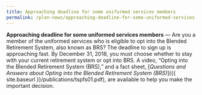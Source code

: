 ```yaml
---
title: Approaching deadline for some uniformed services members
permalink: /plan-news/approaching-deadline-for-some-uniformed-services-members/
---
```

**Approaching deadline for some uniformed services members** &#8212; Are you a member of the uniformed services who is eligible to opt into the Blended Retirement System, also known as BRS? The deadline to sign up is approaching fast. By December 31, 2018, you must choose whether to stay with your current retirement system or opt into BRS. A video, “Opting into the Blended Retirement System (BRS),” and a fact sheet, [_Questions and Answers about Opting into the Blended Retirement System (BRS)_]({{ site.baseurl }}/publications/tspfs01.pdf), are available to help you make the important decision.

